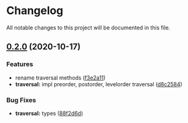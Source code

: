 # Changelog

All notable changes to this project will be documented in this file.

## [0.2.0](https://github.com/lbwa/n-ary/compare/v0.1.0...v0.2.0) (2020-10-17)


### Features

* rename traversal methods ([f3e2a11](https://github.com/lbwa/n-ary/commit/f3e2a114e9e57ba9bfc46603a941ca3a31393c35))
* **traversal:** impl preorder, postorder, levelorder traversal ([d8c2584](https://github.com/lbwa/n-ary/commit/d8c2584fde422d01c1beeafb7249b03472d0d1b9))


### Bug Fixes

* **traversal:** types ([88f2d6d](https://github.com/lbwa/n-ary/commit/88f2d6db6f2f4b847617b09e512e1bfdab9d906b))
